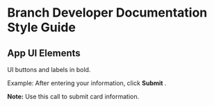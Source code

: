 # Branch Developer Documentation Style Guide

## App UI Elements

UI buttons and labels in bold.

Example:
    After entering your information, click **Submit** .

**Note:**
    Use this call to submit card information. 
